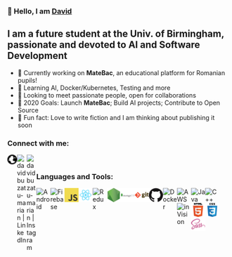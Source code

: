 ### 👋 Hello, I am [David][website]

## I am a future student at the Univ. of Birmingham, passionate and devoted to AI and Software Development

- 🔭 Currently working on **MateBac**, an educational platform for Romanian pupils!
- 🤖 Learning AI, Docker/Kubernetes, Testing and more
- 📕 Looking to meet passionate people, open for collaborations
- 🚩 2020 Goals: Launch **MateBac**; Build AI projects; Contribute to Open Source
- 📖 Fun fact: Love to write fiction and I am thinking about publishing it soon

### Connect with me:

[<img align="left" alt="davidbuzatu-marian.github.io" width="22px" src="https://raw.githubusercontent.com/iconic/open-iconic/master/svg/globe.svg" />][website]
[<img align="left" alt="davidbuzatu-marian | LinkedIn" width="22px" src="https://cdn.jsdelivr.net/npm/simple-icons@v3/icons/linkedin.svg" />][linkedin]
[<img align="left" alt="davidbuzatu-marian | Instagram" width="22px" src="https://cdn.jsdelivr.net/npm/simple-icons@v3/icons/instagram.svg" />][instagram]

<br />

### Languages and Tools:

<img align="left" alt="Android" width="32px"  src="https://storage.googleapis.com/gweb-uniblog-publish-prod/images/Android_symbol_green_2.max-500x500.png">
<img align="left" alt="Firebase" width="32px" src="https://www.gstatic.com/devrel-devsite/prod/va2f579f943e40687d02fe75a771878e054c901286ea550f8e49c5efb402dac68/firebase/images/touchicon-180.png">
<img align="left" alt="JavaScript" width="32px" src="https://raw.githubusercontent.com/github/explore/80688e429a7d4ef2fca1e82350fe8e3517d3494d/topics/javascript/javascript.png" />
<img align="left" alt="React" width="32px" src="https://raw.githubusercontent.com/github/explore/80688e429a7d4ef2fca1e82350fe8e3517d3494d/topics/react/react.png" />
<img align="left" alt="Redux" width="32px" src="https://everyday.codes/wp-content/uploads/2020/01/0-U2DmhXYumRyXH6X1.png">
<img align="left" alt="Node.js" width="32px" src="https://raw.githubusercontent.com/github/explore/80688e429a7d4ef2fca1e82350fe8e3517d3494d/topics/nodejs/nodejs.png" />
<img align="left" alt="MongoDB" width="32px" src="https://raw.githubusercontent.com/github/explore/80688e429a7d4ef2fca1e82350fe8e3517d3494d/topics/mongodb/mongodb.png" />
<img align="left" alt="Git" width="32px" src="https://raw.githubusercontent.com/github/explore/80688e429a7d4ef2fca1e82350fe8e3517d3494d/topics/git/git.png" />
<img align="left" alt="GitHub" width="32px" src="https://raw.githubusercontent.com/github/explore/78df643247d429f6cc873026c0622819ad797942/topics/github/github.png" />
<img align="left" alt="Docker" width="32px" src="https://www.docker.com/sites/default/files/d8/2019-07/vertical-logo-monochromatic.png">
<img align="left" alt="AWS" width="32px" src="https://upload.wikimedia.org/wikipedia/commons/thumb/9/93/Amazon_Web_Services_Logo.svg/1200px-Amazon_Web_Services_Logo.svg.png">
<img align="left" alt="Java" width="32px" src="https://upload.wikimedia.org/wikipedia/en/thumb/3/30/Java_programming_language_logo.svg/141px-Java_programming_language_logo.svg.png">
<img align="left" alt="C++" width="32px" src="https://upload.wikimedia.org/wikipedia/commons/thumb/1/18/ISO_C%2B%2B_Logo.svg/1200px-ISO_C%2B%2B_Logo.svg.png">
<img align="left" alt="inVision" width="32px" src="https://is4-ssl.mzstatic.com/image/thumb/Purple124/v4/a1/4b/75/a14b75af-b4af-678c-e334-4135113ab8b9/AppIcon-0-0-1x_U007emarketing-0-0-0-7-0-0-sRGB-0-0-0-GLES2_U002c0-512MB-85-220-0-0.png/246x0w.png">
<img align="left" alt="HTML5" width="32px" src="https://raw.githubusercontent.com/github/explore/80688e429a7d4ef2fca1e82350fe8e3517d3494d/topics/html/html.png" />
<img align="left" alt="CSS3" width="32px" src="https://raw.githubusercontent.com/github/explore/80688e429a7d4ef2fca1e82350fe8e3517d3494d/topics/css/css.png" />
<img align="left" alt="Sass" width="32px" src="https://raw.githubusercontent.com/github/explore/80688e429a7d4ef2fca1e82350fe8e3517d3494d/topics/sass/sass.png" />

<br />
<br />

[website]: https://davidbuzatu-marian.github.io/Portofolio-DavidB/#/
[linkedin]: https://www.linkedin.com/in/david-buzatu-160620198/
[instagram]: https://www.instagram.com/davidbuzatu/?hl=en
